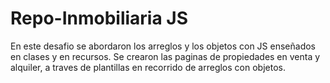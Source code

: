 # Repo-Inmobiliaria JS
En este desafio se abordaron los arreglos y los objetos con JS enseñados en clases y en recursos.
Se crearon las paginas de propiedades en venta y alquiler, a traves de plantillas en recorrido de arreglos con objetos.